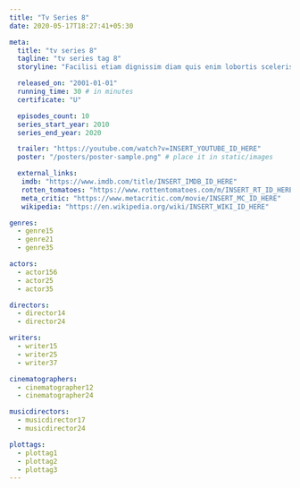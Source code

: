 ```yaml
---
title: "Tv Series 8"
date: 2020-05-17T18:27:41+05:30

meta:
  title: "tv series 8"
  tagline: "tv series tag 8"
  storyline: "Facilisi etiam dignissim diam quis enim lobortis scelerisque. Tristique senectus et netus et malesuada"

  released_on: "2001-01-01"
  running_time: 30 # in minutes
  certificate: "U"

  episodes_count: 10
  series_start_year: 2010
  series_end_year: 2020

  trailer: "https://youtube.com/watch?v=INSERT_YOUTUBE_ID_HERE"
  poster: "/posters/poster-sample.png" # place it in static/images

  external_links:
   imdb: "https://www.imdb.com/title/INSERT_IMDB_ID_HERE"
   rotten_tomatoes: "https://www.rottentomatoes.com/m/INSERT_RT_ID_HERE"
   meta_critic: "https://www.metacritic.com/movie/INSERT_MC_ID_HERE"
   wikipedia: "https://en.wikipedia.org/wiki/INSERT_WIKI_ID_HERE"

genres:
  - genre15
  - genre21
  - genre35

actors:
  - actor156
  - actor25
  - actor35

directors:
  - director14
  - director24

writers:
  - writer15
  - writer25
  - writer37

cinematographers:
  - cinematographer12
  - cinematographer24

musicdirectors:
  - musicdirector17
  - musicdirector24

plottags:
  - plottag1
  - plottag2
  - plottag3
---
```

